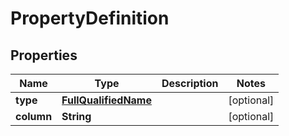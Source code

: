 

# PropertyDefinition

## Properties

Name | Type | Description | Notes
------------ | ------------- | ------------- | -------------
**type** | [**FullQualifiedName**](FullQualifiedName.md) |  |  [optional]
**column** | **String** |  |  [optional]




